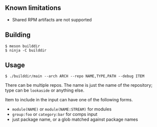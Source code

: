 ## Known limitations

- Shared RPM artifacts are not supported


## Building

```
$ meson builddir
$ ninja -C builddir
```


## Usage

```
$ ./builddir/main --arch ARCH --repo NAME,TYPE,PATH --debug ITEM
```

There can be multiple repos. The name is just the name of the repository; type
can be `lookaside` or anything else.

Item to include in the input can have one of the following forms.

* `module(NAME)` or `module(NAME:STREAM)` for modules
* `group:foo` or `category:bar` for comps input
* just package name, or a glob matched against package names
